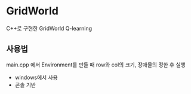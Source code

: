 # GridWorld

C++로 구현한 GridWorld Q-learning

## 사용법

main.cpp 에서 Environment를 만들 때 row와 col의 크기, 장애물의  정한 후 실행


- windows에서 사용
- 콘솔 기반
